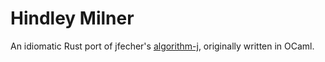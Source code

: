 # Hindley Milner

An idiomatic Rust port of jfecher's [algorithm-j](https://github.com/jfecher/algorithm-j/tree/master), originally written in OCaml.

